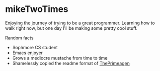 # mikeTwoTimes

Enjoying the journey of trying to be a great programmer. Learning how to walk right now, but one day I'll be making some pretty cool stuff.

Random facts

- Sophmore CS student
- Emacs enjoyer
- Grows a mediocre mustache from time to time
- Shamelessly copied the readme format of [ThePrimeagen](https://github.com/ThePrimeagen/ThePrimeagen)
